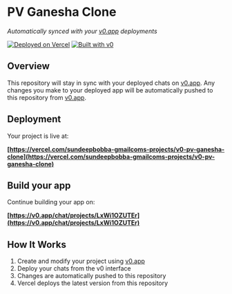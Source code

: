 # PV Ganesha Clone

*Automatically synced with your [v0.app](https://v0.app) deployments*

[![Deployed on Vercel](https://img.shields.io/badge/Deployed%20on-Vercel-black?style=for-the-badge&logo=vercel)](https://vercel.com/sundeepbobba-gmailcoms-projects/v0-pv-ganesha-clone)
[![Built with v0](https://img.shields.io/badge/Built%20with-v0.app-black?style=for-the-badge)](https://v0.app/chat/projects/LxWi1OZUTEr)

## Overview

This repository will stay in sync with your deployed chats on [v0.app](https://v0.app).
Any changes you make to your deployed app will be automatically pushed to this repository from [v0.app](https://v0.app).

## Deployment

Your project is live at:

**[https://vercel.com/sundeepbobba-gmailcoms-projects/v0-pv-ganesha-clone](https://vercel.com/sundeepbobba-gmailcoms-projects/v0-pv-ganesha-clone)**

## Build your app

Continue building your app on:

**[https://v0.app/chat/projects/LxWi1OZUTEr](https://v0.app/chat/projects/LxWi1OZUTEr)**

## How It Works

1. Create and modify your project using [v0.app](https://v0.app)
2. Deploy your chats from the v0 interface
3. Changes are automatically pushed to this repository
4. Vercel deploys the latest version from this repository
